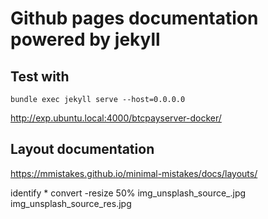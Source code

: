 # Github pages documentation powered by jekyll

## Test with 

```
bundle exec jekyll serve --host=0.0.0.0
```

http://exp.ubuntu.local:4000/btcpayserver-docker/

## Layout documentation

https://mmistakes.github.io/minimal-mistakes/docs/layouts/


identify *
convert -resize 50% img_unsplash_source_.jpg img_unsplash_source_res.jpg
